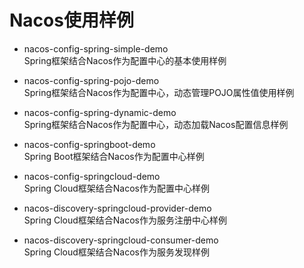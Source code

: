 # Nacos使用样例

- nacos-config-spring-simple-demo  
Spring框架结合Nacos作为配置中心的基本使用样例

- nacos-config-spring-pojo-demo  
Spring框架结合Nacos作为配置中心，动态管理POJO属性值使用样例

- nacos-config-spring-dynamic-demo  
Spring框架结合Nacos作为配置中心，动态加载Nacos配置信息样例

- nacos-config-springboot-demo  
Spring Boot框架结合Nacos作为配置中心样例

- nacos-config-springcloud-demo  
Spring Cloud框架结合Nacos作为配置中心样例

- nacos-discovery-springcloud-provider-demo  
Spring Cloud框架结合Nacos作为服务注册中心样例

- nacos-discovery-springcloud-consumer-demo  
Spring Cloud框架结合Nacos作为服务发现样例
